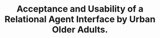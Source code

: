 ---
name: "Acceptance And Usability Of A Relational Agent Interface"
title: "Acceptance and Usability of a Relational Agent Interface by Urban Older Adults."
journal: "journal name" 
project: "Computer Agents to Promote Walking in Older Adults with Low Health Literacy"
event: "Proceedings of the ACM SIGCHI Conference on Human Factors in Computing Systems (CHI) Portland, OR."
authors:
- name: "Bickmore, T."
- name: "Caruso, L."
- name: "Gorr, K."
year: 2005
resources:
- name: "05_CHI_BTCLCK"
  src: "05_CHI_BTCLCK.pdf"
external_url: null
draft: false 
headless: true
---